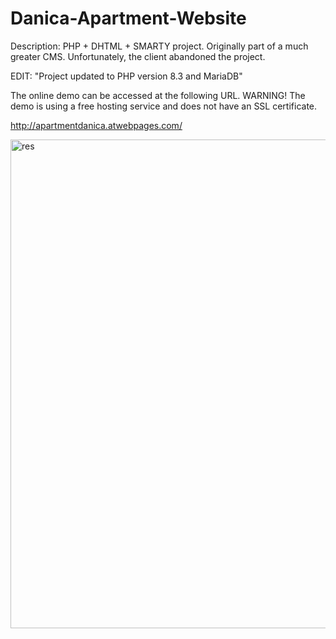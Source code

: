 # Danica-Apartment-Website

Description:
PHP + DHTML + SMARTY project. Originally part of a much greater CMS. Unfortunately, the client abandoned the project.

EDIT: "Project updated to PHP version 8.3 and MariaDB"

The online demo can be accessed at the following URL. 
WARNING! The demo is using a free hosting service and does not have an SSL certificate.

http://apartmentdanica.atwebpages.com/

<img width="1208" height="782" alt="res" src="https://github.com/user-attachments/assets/fd610653-c4a6-454f-887b-ee61b4b2caf3" />
